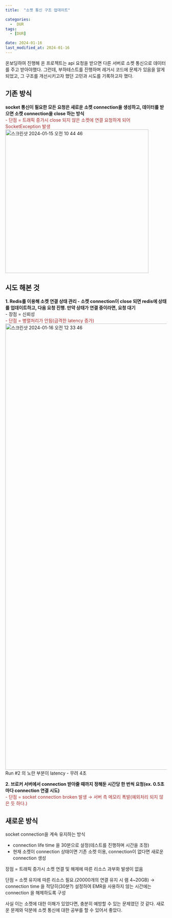 ```yaml
---
title:  "소켓 통신 구조 업데이트" 

categories:
  -  DUR
tags:
  - [DUR]

date: 2024-01-16
last_modified_at: 2024-01-16
---
```

온보딩하여 진행해 온 프로젝트는 api 요청을 받으면 다른 서버로 소켓 통신으로 데이터를 주고 받아야했다. 그런데, 부하테스트를 진행하며 레거시 코드에 문제가 있음을 알게 되었고, 그 구조를 개선시키고자 했던 고민과 시도를 기록하고자 했다.

## 기존 방식

**socket 통신이 필요한 모든 요청은 새로운 소켓 connection을 생성하고, 데이터를 받으면 소켓 connection을 close 하는 방식**  
<span style="color:brown">- 단점  = 트래픽 증가시 close 되지 않은 소켓에 연결 요청하게 되어 SocketException 발생</span>    
    <img width="447" alt="스크린샷 2024-01-15 오전 10 44 46" src="https://github.com/DonghyeonKang/CLMS-backend/assets/86303312/778c4179-ec7e-4262-a491-138d50b78352">
    

## 시도 해본 것

**1. Redis를 이용해 소켓 연결 상태 관리 - 소켓 connection이 close 되면 redis에 상태를 업데이트하고, 다음 요청 진행. 만약 상태가 연결 중이라면, 요청 대기**  
    - 장점 = 신뢰성  
<span style="color:brown"> - 단점 = 병렬처리가 안됨(급격한 latency 증가) </span>    
<img width="1388" alt="스크린샷 2024-01-16 오전 12 33 46" src="https://github.com/DonghyeonKang/CLMS-backend/assets/86303312/0a44a9e7-b3c5-4dd3-a740-26b5e7936ea9">  
Run #2 의 노란 부분이 latency - 무려 4초
        
**2. 브로커 서버에서 connection 받아줄 때까지 정해둔 시간당 한 번씩 요청(ex. 0.5초 마다 connection 연결 시도)**  
    <span style="color:brown">- 단점 = socket connection broken 발생 → 서버 측 메모리 폭발(예외처리 되지 않은 듯 하다.)</span>    
    

## 새로운 방식

socket connection을 계속 유지하는 방식

- connection life time 을 30분으로 설정(테스트를 진행하며 시간을 조정)
- 현재 소켓이 connection 상태이면 기존 소켓 이용, connection이 없다면 새로운 connection 생성

장점 = 트래픽 증가시 소켓 연결 및 해제에 따른 리소스 과부화 발생이 없음

단점 = 소켓 유지에 따른 리소스 필요.(20000개의 연결 유지 시 램 4~20GB) → connection time 을 적당히(30분?) 설정하여 EMR을 사용하지 않는 시간에는 connection 을 해제하도록 구성

사실 이는 소켓에 대한 이해가 있었다면, 충분히 예방할 수 있는 문제였던 것 같다. 새로운 문제와 덕분에 소켓 통신에 대한 공부를 할 수 있어서 좋았다. 